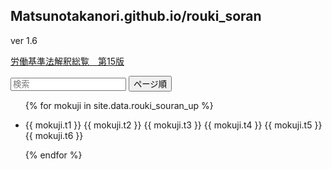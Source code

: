 <script src="https://cdn.jsdelivr.net/npm/tify@0.27.0/dist/tify.js"></script>
<script src="https://cdnjs.cloudflare.com/ajax/libs/list.js/2.3.1/list.min.js"></script>
<link rel="stylesheet" href="https://cdn.jsdelivr.net/npm/tify@0.27.0/dist/tify.css">

## Matsunotakanori.github.io/rouki_soran

ver 1.6

<a href = "https://iss.ndl.go.jp/books/R100000002-I025614893-00">労働基準法解釈総覧　第15版</a>



<div id="rouki_souran_up">
  <input class="search" placeholder="検索" />
  <button class="sort" data-sort="t1">
    ページ順
  </button>
  <ul class="list">
    <!-- _data フォルダの rouki_souran_up.csv からデータを取り出す -->
    {% for mokuji in site.data.rouki_souran_up %}
      <li>
        <!-- books.csv の title 列、 url 列をリンク先に設定 -->
        <p class="t6">{{ mokuji.t1 }} {{ mokuji.t2 }} {{ mokuji.t3 }} {{ mokuji.t4 }} {{ mokuji.t5 }} {{ mokuji.t6 }}</p>
      </li>
    {% endfor %}
  </ul>
</div>

<script>
var options = {
    valueNames: [ 't6' ]
};

var userList = new List('rouki_souran_up', options);
</script>

